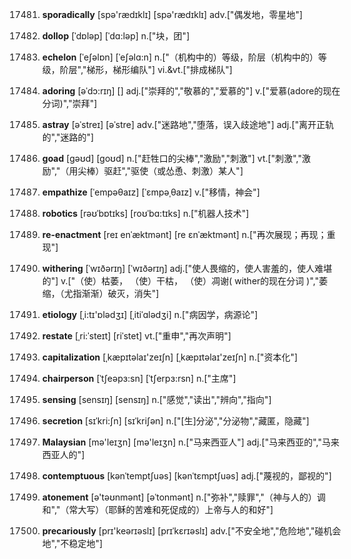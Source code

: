 17481. **sporadically**
[spə'rædɪklɪ]  [spə'rædɪklɪ]
adv.["偶发地，零星地"]  

17482. **dollop**
[ˈdɒləp]  [ˈdɑ:ləp]
n.["块，团"]  

17483. **echelon**
[ˈeʃəlɒn]  [ˈeʃəlɑ:n]
n.["（机构中的）等级，阶层（机构中的）等级，阶层","梯形，梯形编队"]  vi.&vt.["排成梯队"]  

17484. **adoring**
[əˈdɔ:rɪŋ]  []
adj.["崇拜的","敬慕的","爱慕的"]  v.["爱慕(adore的现在分词)","崇拜"]  

17485. **astray**
[əˈstreɪ]  [əˈstre]
adv.["迷路地","堕落，误入歧途地"]  adj.["离开正轨的","迷路的"]  

17486. **goad**
[gəʊd]  [goʊd]
n.["赶牲口的尖棒","激励","刺激"]  vt.["刺激","激励","（用尖棒）驱赶","驱使（或怂恿、刺激）某人"]  

17487. **empathize**
[ˈempəθaɪz]  [ˈɛmpəˌθaɪz]
v.["移情，神会"]  

17488. **robotics**
[rəʊˈbɒtɪks]  [roʊˈbɑ:tɪks]
n.["机器人技术"]  

17489. **re-enactment**
[reɪ enˈæktmənt]  [re ɛnˈæktmənt]
n.["再次展现；再现；重现"]  

17490. **withering**
[ˈwɪðərɪŋ]  [ˈwɪðərɪŋ]
adj.["使人畏缩的，使人害羞的，使人难堪的"]  v.["（使）枯萎， （使）干枯， （使）凋谢( wither的现在分词 )","萎缩，（尤指渐渐）破灭，消失"]  

17491. **etiology**
[ˌi:tɪ'ɒlədʒɪ]  [ˌitiˈɑlədʒi]
n.["病因学，病源论"]  

17492. **restate**
[ˌri:ˈsteɪt]  [riˈstet]
vt.["重申","再次声明"]  

17493. **capitalization**
[ˌkæpɪtəlaɪ'zeɪʃn]  [ˌkæpɪtəlaɪ'zeɪʃn]
n.["资本化"]  

17494. **chairperson**
[ˈtʃeəpɜ:sn]  [ˈtʃerpɜ:rsn]
n.["主席"]  

17495. **sensing**
[sensɪŋ]  [sensɪŋ]
n.["感觉","读出","辨向","指向"]  

17496. **secretion**
[sɪˈkri:ʃn]  [sɪˈkriʃən]
n.["[生]分泌","分泌物","藏匿，隐藏"]  

17497. **Malaysian**
[mə'leɪʒn]  [mə'leɪʒn]
n.["马来西亚人"]  adj.["马来西亚的","马来西亚人的"]  

17498. **contemptuous**
[kənˈtemptʃuəs]  [kənˈtɛmptʃuəs]
adj.["蔑视的，鄙视的"]  

17499. **atonement**
[ə'təʊnmənt]  [əˈtonmənt]
n.["弥补","赎罪","（神与人的）调和","（常大写）（耶稣的苦难和死促成的）上帝与人的和好"]  

17500. **precariously**
[prɪ'keərɪəslɪ]  [prɪˈkɛrɪəslɪ]
adv.["不安全地","危险地","碰机会地","不稳定地"]  

